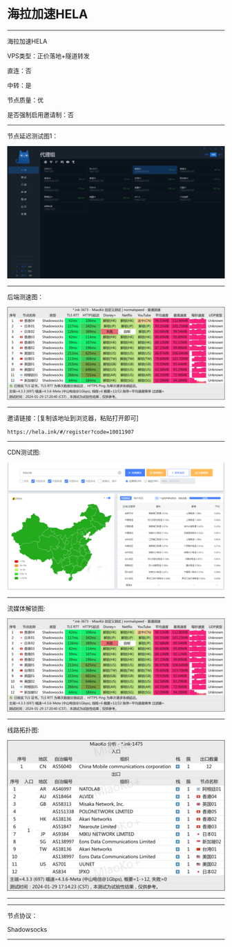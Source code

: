 # 海拉加速HELA

-------------------------

海拉加速HELA

VPS类型：正价落地+隧道转发

直连：否

中转：是

节点质量：优

是否强制启用邀请制：否

-------------------------

节点延迟测试图1：

![image](https://github.com/kexue-aihao/Airport-Shopping-Guide/blob/master/Picture/%E6%B5%B7%E6%8B%89%E5%8A%A0%E9%80%9FHELA/%E6%B5%B7%E6%8B%89%E5%8A%A0%E9%80%9F%E8%8A%82%E7%82%B9%E5%BB%B6%E8%BF%9F%E6%B5%8B%E8%AF%95%E5%9B%BE.png?raw=true)

-------------------------

后端测速图：

![image](https://github.com/kexue-aihao/Airport-Shopping-Guide/blob/master/Picture/%E6%B5%B7%E6%8B%89%E5%8A%A0%E9%80%9FHELA/%E6%B5%B7%E6%8B%89%E5%8A%A0%E9%80%9F%E6%B5%8B%E9%80%9F%E5%9B%BE%E4%BB%A5%E5%8F%8A%E6%B5%81%E5%AA%92%E4%BD%93.jpg?raw=true)

-------------------------

邀请链接：[复制该地址到浏览器，粘贴打开即可]

    https://hela.ink/#/register?code=10011907

-------------------------

 CDN测试图:

![image](https://github.com/kexue-aihao/Airport-Shopping-Guide/blob/master/Picture/%E6%B5%B7%E6%8B%89%E5%8A%A0%E9%80%9FHELA/%E6%B5%B7%E6%8B%89%E5%8A%A0%E9%80%9Fcdn%E6%B5%8B%E8%AF%95.png?raw=true)

-------------------------

流媒体解锁图:

![image](https://github.com/kexue-aihao/Airport-Shopping-Guide/blob/master/Picture/%E6%B5%B7%E6%8B%89%E5%8A%A0%E9%80%9FHELA/%E6%B5%B7%E6%8B%89%E5%8A%A0%E9%80%9F%E6%B5%8B%E9%80%9F%E5%9B%BE%E4%BB%A5%E5%8F%8A%E6%B5%81%E5%AA%92%E4%BD%93.jpg?raw=true)

-------------------------

线路拓扑图:
    
![image](https://github.com/kexue-aihao/Airport-Shopping-Guide/blob/master/Picture/%E6%B5%B7%E6%8B%89%E5%8A%A0%E9%80%9FHELA/%E6%B5%B7%E6%8B%89%E5%8A%A0%E9%80%9F%E6%8B%93%E6%89%91%E5%9B%BE.jpg?raw=true)

-------------------------

-------------------------

节点协议：

Shadowsocks

-------------------------
